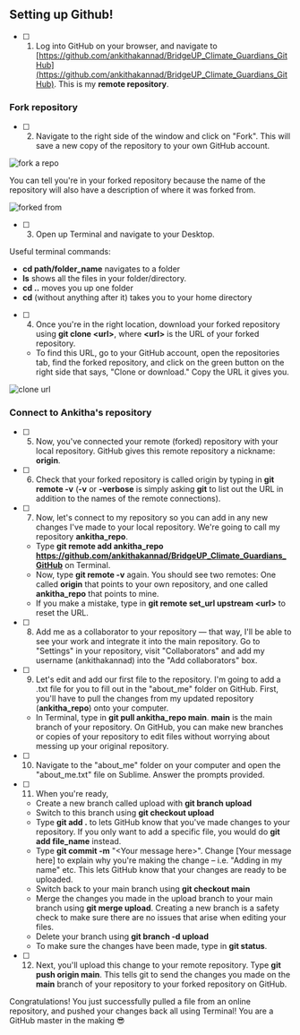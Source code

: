 ## Setting up Github!

- [ ] 1. Log into GitHub on your browser, and navigate to [https://github.com/ankithakannad/BridgeUP_Climate_Guardians_GitHub](https://github.com/ankithakannad/BridgeUP_Climate_Guardians_GitHub). This is my **remote repository**.

### Fork repository

- [ ] 2. Navigate to the right side of the window and click on &quot;Fork&quot;. This will save a new copy of the repository to your own GitHub account.

![fork a repo](https://github.com/amnh/BridgeUP-STEM-Oceans-Six/blob/master/photos/fork.png)

You can tell you're in your forked repository because the name of the repository will also have a description of where it was forked from. 

![forked from](https://github.com/ankithakannad/BridgeUP_Climate_Guardians_GitHub/blob/main/Guides/images/GitHub_guide_1.png)

- [ ] 3. Open up Terminal and navigate to your Desktop. 

Useful terminal commands:
   * **cd path/folder_name** navigates to a folder
   * **ls** shows all the files in your folder/directory.
   * **cd ..** moves you up one folder
   * **cd** (without anything after it) takes you to your home directory 
 
 - [ ] 4. Once you're in the right location, download your forked repository using **git clone \<url\>**, where **\<url\>** is the URL of your forked repository.
    * To find this URL, go to your GitHub account, open the repositories tab, find the forked repository, and click on the green button on the right side that says, \"Clone or download.\" Copy the URL it gives you.
    
  ![clone url](https://github.com/ankithakannad/BridgeUP_Climate_Guardians_GitHub/blob/main/Guides/images/GitHub_guide_2.png)
 
 ### Connect to Ankitha's repository
 
  - [ ] 5. Now, you've connected your remote (forked) repository with your local repository. GitHub gives this remote repository a nickname: **origin**. 
  
  - [ ] 6. Check that your forked repository is called origin by typing in **git remote -v** (**-v** or **-verbose** is simply asking **git** to list out the URL in addition to the names of the remote connections). 
  
  - [ ] 7. Now, let's connect to my repository so you can add in any new changes I've made to your local repository. We're going to call my repository **ankitha_repo**.
    * Type **git remote add ankitha_repo** **https://github.com/ankithakannad/BridgeUP_Climate_Guardians_GitHub** on Terminal.
    * Now, type **git remote -v** again. You should see two remotes: One called **origin** that points to your own repository, and one called **ankitha_repo** that points to mine.
    * If you make a mistake, type in **git remote set_url upstream \<url\>** to reset the URL.

- [ ] 8. Add me as a collaborator to your repository — that way, I'll be able to see your work and integrate it into the main repository. Go to "Settings" in your repository, visit "Collaborators" and add my username (ankithakannad) into the "Add collaborators" box. 

- [ ] 9. Let's edit and add our first file to the repository. I'm going to add a .txt file for you to fill out in the "about_me" folder on GitHub. First, you'll have to pull the changes from my updated repository (**ankitha_repo**) onto your computer. 
    * In Terminal, type in **git pull ankitha_repo main**. **main** is the main branch of your repository. On GitHub, you can make new branches or copies of your repository to edit files without worrying about messing up your original repository. 

- [ ] 10. Navigate to the "about_me" folder on your computer and open the "about_me.txt" file on Sublime. Answer the prompts provided. 

- [ ] 11. When you're ready, 
    * Create a new branch called upload with **git branch upload**
    * Switch to this branch using **git checkout upload**
    * Type **git add .** to lets GitHub know that you've made changes to your repository. If you only want to add a specific file, you would do **git add file_name** instead.
    * Type **git commit -m** \"\<Your message here\>\". Change \[Your message here\] to explain why you&#39;re making the change – i.e. &quot;Adding in my name&quot; etc. This lets GitHub know that your changes are ready to be uploaded.
    * Switch back to your main branch using **git checkout main**
    * Merge the changes you made in the upload branch to your main branch using **git merge upload**. Creating a new branch is a safety check to make sure there are no issues that arise when editing your files.
    * Delete your branch using **git branch -d upload**
    * To make sure the changes have been made, type in **git status**.
    
- [ ] 12. Next, you&#39;ll upload this change to your remote repository. Type **git push origin main**. This tells git to send the changes you made on the **main** branch of your repository to your forked repository on GitHub.

Congratulations! You just successfully pulled a file from an online repository, and pushed your changes back all using Terminal! You are a GitHub master in the making :sunglasses:
